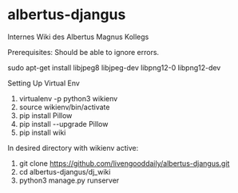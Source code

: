 # albertus-djangus
Internes Wiki des Albertus Magnus Kollegs

Prerequisites: Should be able to ignore errors.

sudo apt-get install libjpeg8 libjpeg-dev libpng12-0 libpng12-dev

Setting Up Virtual Env
1. virtualenv -p python3 wikienv
2. source wikienv/bin/activate
3. pip install Pillow
4. pip install --upgrade Pillow
5. pip install wiki

In desired directory with wikienv active:
1. git clone https://github.com/livengooddaily/albertus-djangus.git
2. cd albertus-djangus/dj_wiki
3. python3 manage.py runserver
